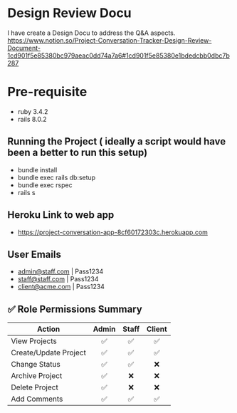 # Design Review Docu
I have create a Design Docu to address the Q&A aspects.
https://www.notion.so/Project-Conversation-Tracker-Design-Review-Document-1cd901f5e85380bc979aeac0dd74a7a6#1cd901f5e85380e1bdedcbb0dbc7b287

# Pre-requisite
- ruby 3.4.2
- rails 8.0.2

## Running the Project ( ideally a script would have been a better to run this setup)
- bundle install
- bundle exec rails db:setup
- bundle exec rspec
- rails s

## Heroku Link to web app
- https://project-conversation-app-8cf60172303c.herokuapp.com

## User Emails
- admin@staff.com | Pass1234
- staff@staff.com | Pass1234
- client@acme.com | Pass1234

## ✅ Role Permissions Summary

| Action                | Admin | Staff | Client |
|-----------------------|:-----:|:-----:|:------:|
| View Projects         | ✅    | ✅    | ✅     |
| Create/Update Project | ✅    | ✅    | ✅     |
| Change Status         | ✅    | ✅    | ❌     |
| Archive Project       | ✅    | ❌    | ❌     |
| Delete Project        | ✅    | ❌    | ❌     |
| Add Comments          | ✅    | ✅    | ✅     |

